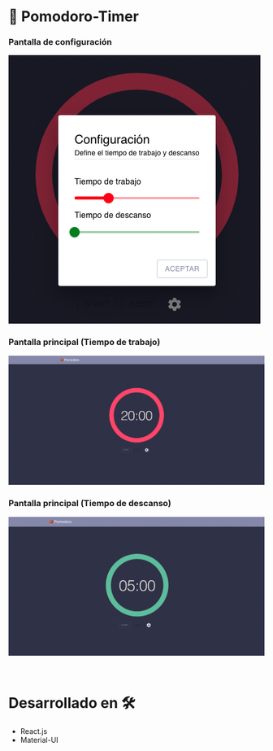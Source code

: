 # 🍅 Pomodoro-Timer

### Pantalla de configuración
![settings](/Screenshots/Settings.png)

### Pantalla principal (Tiempo de trabajo)
![Tiempo de trabajo](/Screenshots/WorkTime.png)

### Pantalla principal (Tiempo de descanso)
![Tiempo de descanso](/Screenshots/BreakTime.png)

<br />

# Desarrollado en 🛠️
* React.js 
* Material-UI